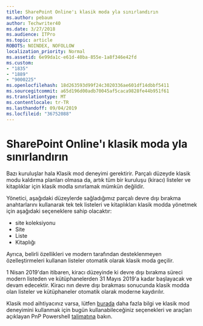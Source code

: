 ```yaml
---
title: SharePoint Online'ı klasik moda yla sınırlandırın
ms.author: pebaum
author: Techwriter40
ms.date: 3/27/2018
ms.audience: ITPro
ms.topic: article
ROBOTS: NOINDEX, NOFOLLOW
localization_priority: Normal
ms.assetid: 6e99da1c-e61d-40ba-855e-1a8f346e42fd
ms.custom:
- "1835"
- "1889"
- "9000225"
ms.openlocfilehash: 18d263593d99f24c3020336ae601df14dbbf5411
ms.sourcegitcommit: a65d196d00adb70045af5caca9828fe44b951f61
ms.translationtype: MT
ms.contentlocale: tr-TR
ms.lasthandoff: 09/04/2019
ms.locfileid: "36752088"
---
```

# <a name="restrict-sharepoint-online-to-classic-mode"></a>SharePoint Online'ı klasik moda yla sınırlandırın

Bazı kuruluşlar hala Klasik mod deneyimi gerektirir. Parçalı düzeyde klasik modu kaldırma planları olmasa da, artık tüm bir kuruluşu (kiracı) listeler ve kitaplıklar için klasik modla sınırlamak mümkün değildir.

Yönetici, aşağıdaki düzeylerde sağladığımız parçalı devre dışı bırakma anahtarlarını kullanarak tek tek listeleri ve kitaplıkları klasik modda yönetmek için aşağıdaki seçeneklere sahip olacaktır:

- site koleksiyonu
- Site
- Liste
- Kitaplığı

Ayrıca, belirli özellikleri ve modern tarafından desteklenmeyen özelleştirmeleri kullanan listeler otomatik olarak klasik moda geçilir.

1 Nisan 2019'dan itibaren, kiracı düzeyinde ki devre dışı bırakma süreci modern listeden ve kütüphanelerden 31 Mayıs 2019'a kadar başlayacak ve devam edecektir.  Kiracı nın devre dışı bırakması sonucunda klasik modda olan listeler ve kütüphaneler otomatik olarak moderne kaydırılır.

Klasik mod aihtiyacınız varsa, lütfen [burada](https://techcommunity.microsoft.com/t5/Microsoft-SharePoint-Blog/Delivering-SharePoint-modern-experiences/ba-p/315023) daha fazla bilgi ve klasik mod deneyimini kullanmak için bugün kullanabileceğiniz seçenekleri ve araçları açıklayan PnP Powershell [talimatına](https://docs.microsoft.com/sharepoint/dev/transform/modernize-userinterface-lists-and-libraries-optout) bakın.
